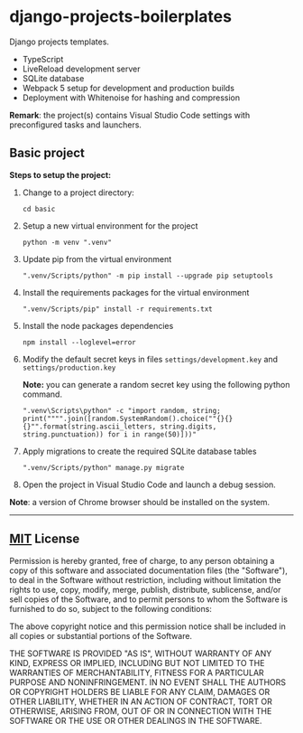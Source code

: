 # django-projects-boilerplates

Django projects templates.

- TypeScript
- LiveReload development server
- SQLite database
- Webpack 5 setup for development and production builds
- Deployment with Whitenoise for hashing and compression

**Remark**: the project(s) contains Visual Studio Code settings with preconfigured tasks and launchers. 

## Basic project

**Steps to setup the project:** 

1) Change to a project directory:
	
	```
	cd basic
	```

2) Setup a new virtual environment for the project
	
	```
	python -m venv ".venv"
	```

3) Update pip from the virtual environment

	```
	".venv/Scripts/python" -m pip install --upgrade pip setuptools
	```

4) Install the requirements packages for the virtual environment

	```
	".venv/Scripts/pip" install -r requirements.txt	
	```

5) Install the node packages dependencies

	```
	npm install --loglevel=error
	```

6) Modify the default secret keys in files `settings/development.key` and `settings/production.key`
	
	**Note:** you can generate a random secret key using the following python command.

	```
	".venv\Scripts\python" -c "import random, string; print("""".join([random.SystemRandom().choice(""{}{}{}"".format(string.ascii_letters, string.digits, string.punctuation)) for i in range(50)]))"
	```

7) Apply migrations to create the required SQLite database tables

	```
	".venv/Scripts/python" manage.py migrate
	```

8) Open the project in Visual Studio Code and launch a debug session.

**Note**: a version of Chrome browser should be installed on the system. 

---
        
## [MIT](http://opensource.org/licenses/MIT) License

Permission is hereby granted, free of charge, to any person obtaining a copy of this software and associated documentation files (the "Software"), to deal in the Software without restriction, including without limitation the rights to use, copy, modify, merge, publish, distribute, sublicense, and/or sell copies of the Software, and to permit persons to whom the Software is furnished to do so, subject to the following conditions:

The above copyright notice and this permission notice shall be included in all copies or substantial portions of the Software.

THE SOFTWARE IS PROVIDED "AS IS", WITHOUT WARRANTY OF ANY KIND, EXPRESS OR IMPLIED, INCLUDING BUT NOT LIMITED TO THE WARRANTIES OF MERCHANTABILITY, FITNESS FOR A PARTICULAR PURPOSE AND NONINFRINGEMENT. IN NO EVENT SHALL THE AUTHORS OR COPYRIGHT HOLDERS BE LIABLE FOR ANY CLAIM, DAMAGES OR OTHER LIABILITY, WHETHER IN AN ACTION OF CONTRACT, TORT OR OTHERWISE, ARISING FROM, OUT OF OR IN CONNECTION WITH THE SOFTWARE OR THE USE OR OTHER DEALINGS IN THE SOFTWARE.